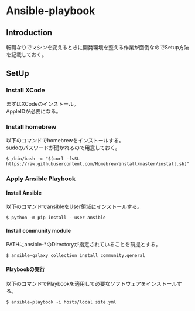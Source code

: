 # Ansible-playbook
## Introduction
転職なりでマシンを変えるときに開発環境を整える作業が面倒なのでSetup方法を記載しておく。  

## SetUp
### Install XCode
まずはXCodeのインストール。  
AppleIDが必要になる。  

### Install homebrew
以下のコマンドでhomebrewをインストールする。  
sudoのパスワードが聞かれるので用意しておく。  
```
$ /bin/bash -c "$(curl -fsSL https://raw.githubusercontent.com/Homebrew/install/master/install.sh)"
```

### Apply Ansible Playbook
#### Install Ansible
以下のコマンドでansibleをUser領域にインストールする。  
```
$ python -m pip install --user ansible
```

#### Install community module
PATHにansible-*のDirectoryが指定されていることを前提とする。  
```
$ ansible-galaxy collection install community.general
```

#### Playbookの実行
以下のコマンドでPlaybookを適用して必要なソフトウェアをインストールする。  
```
$ ansible-playbook -i hosts/local site.yml
```

